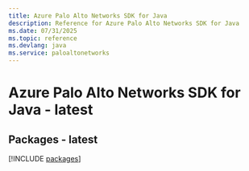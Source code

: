 ```yaml
---
title: Azure Palo Alto Networks SDK for Java
description: Reference for Azure Palo Alto Networks SDK for Java
ms.date: 07/31/2025
ms.topic: reference
ms.devlang: java
ms.service: paloaltonetworks
---
```

# Azure Palo Alto Networks SDK for Java - latest
## Packages - latest
[!INCLUDE [packages](palo-alto-networks-index.md)]